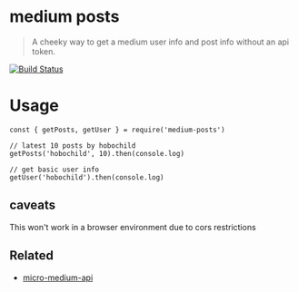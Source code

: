 # medium posts 

> A cheeky way to get a medium user info and post info without an api token.


[![Build Status](https://travis-ci.org/hobochild/medium-posts.svg?branch=master)](https://travis-ci.org/hobochild/medium-posts)

# Usage

```
const { getPosts, getUser } = require('medium-posts')

// latest 10 posts by hobochild
getPosts('hobochild', 10).then(console.log)

// get basic user info
getUser('hobochild').then(console.log)
```

## caveats 

This won't work in a browser environment due to cors restrictions

## Related

* [micro-medium-api](https://github.com/evenchange4/micro-medium-api)
